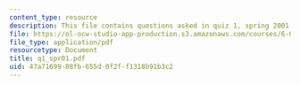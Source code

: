 ```yaml
---
content_type: resource
description: This file contains questions asked in quiz 1, spring 2001.
file: https://ol-ocw-studio-app-production.s3.amazonaws.com/courses/6-012-microelectronic-devices-and-circuits-fall-2005/47a7169908fb655d0f2ff1318b91b3c2_q1_spr01.pdf
file_type: application/pdf
resourcetype: Document
title: q1_spr01.pdf
uid: 47a71699-08fb-655d-0f2f-f1318b91b3c2
---
```

